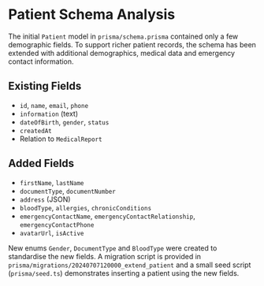 # Patient Schema Analysis

The initial `Patient` model in `prisma/schema.prisma` contained only a few demographic fields. To support richer patient records, the schema has been extended with additional demographics, medical data and emergency contact information.

## Existing Fields
- `id`, `name`, `email`, `phone`
- `information` (text)
- `dateOfBirth`, `gender`, `status`
- `createdAt`
- Relation to `MedicalReport`

## Added Fields
- `firstName`, `lastName`
- `documentType`, `documentNumber`
- `address` (JSON)
- `bloodType`, `allergies`, `chronicConditions`
- `emergencyContactName`, `emergencyContactRelationship`, `emergencyContactPhone`
- `avatarUrl`, `isActive`

New enums `Gender`, `DocumentType` and `BloodType` were created to standardise the new fields. A migration script is provided in `prisma/migrations/20240707120000_extend_patient` and a small seed script (`prisma/seed.ts`) demonstrates inserting a patient using the new fields.
